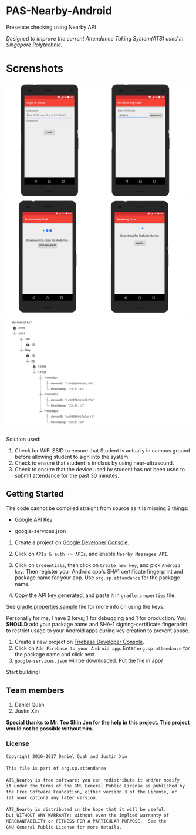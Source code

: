 # PAS-Nearby-Android

Presence checking using Nearby API

*Designed to improve the current Attendance Taking System(ATS) used in Singapore Polytechnic.*


# Screnshots
![](materials/screenshot.png)
![](materials/receive-broadcast.png)
![](materials/database_layout.gif)

Solution used:

1. Check for WiFi SSID to ensure that Student is actually in campus ground before allowing student to sign into the system.
1. Check to ensure that student is in class by using near-ultrasound.
1. Check to ensure that the device used by student has not been used to submit attendance for the past 30 minutes. 

	
Getting Started
---------------

The code cannot be compiled straight from source as it is missing 2 things:

- Google API Key

- google-services.json


1. Create a project on
[Google Developer Console](https://console.developers.google.com/). 

1. Click on `APIs & auth -> APIs`, and enable `Nearby Messages API`.

1. Click on `Credentials`, then click on `Create new key`, and pick
`Android key`. Then register your Android app's SHA1 certificate
fingerprint and package name for your app. Use
`org.sp.attendance`
for the package name.

1. Copy the API key generated, and paste it in `gradle.properties` file.

See [gradle.properties.sample](materials/gradle.properties.sample) file for more info on using the keys.

Personally for me, I have 2 keys; 1 for debugging and 1 for production. You **SHOULD** add your package name and SHA-1 signing-certificate fingerprint to restrict usage to your Android apps during key creation to prevent abuse. 

1. Create a new project on [Firebase Developer Console](https://console.firebase.google.com/).
1. Click on `Add Firebase to your Android app`. Enter `org.sp.attendance` for the package name and click next.
1. `google-services.json` will be downloaded. Put the file in app/


Start building!


Team members
------------
1. Daniel Quah
1. Justin Xin

**Special thanks to Mr. Teo Shin Jen for the help in this project. This project would not be possible without him.**


### License
```
Copyright 2016-2017 Daniel Quah and Justin Xin

This file is part of org.sp.attendance
 
ATS_Nearby is free software: you can redistribute it and/or modify
it under the terms of the GNU General Public License as published by
the Free Software Foundation, either version 3 of the License, or
(at your option) any later version.
 
ATS_Nearby is distributed in the hope that it will be useful,
but WITHOUT ANY WARRANTY; without even the implied warranty of
MERCHANTABILITY or FITNESS FOR A PARTICULAR PURPOSE.  See the
GNU General Public License for more details.

```
